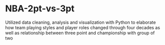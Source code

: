 # NBA-2pt-vs-3pt
Utilized data cleaning, analysis and visualization with Python to elaborate how team playing styles and player roles changed through four decades as well as relationship between three point and championship with group of two